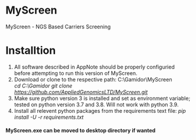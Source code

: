 # MyScreen
MyScreen - NGS Based Carriers Screening

# Installtion
1. All software described in AppNote should be properly configuried before attempting to run this version of MyScreen.
2. Download or clone to the respective path: C:\Gamidor\MyScreen\
      *cd C:\Gamidor*
      *git clone https://github.com/AppliedGenomicsLTD/MyScreen.git*
3. Make sure python version 3 is installed and set as environment variable; tested on python version 3.7 and 3.8. Will not work with python 3.9.
4. Install all relevent python packages from the requirements text file:
*pip install -U -r requirements.txt*

#### MyScreen.exe can be moved to desktop directory if wanted
